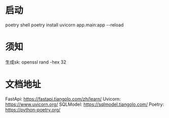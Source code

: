 
# 启动

poetry shell
poetry install
uvicorn app.main:app --reload

# 须知

生成sk:
openssl rand -hex 32

# 文档地址

FastApi: <https://fastapi.tiangolo.com/zh/learn/>
Uvicorn: <https://www.uvicorn.org/>
SQLModel: <https://sqlmodel.tiangolo.com/>
Poetry: <https://python-poetry.org/>
